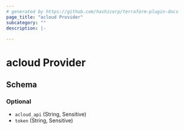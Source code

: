 ```yaml
---
# generated by https://github.com/hashicorp/terraform-plugin-docs
page_title: "acloud Provider"
subcategory: ""
description: |-
  
---
```


# acloud Provider





<!-- schema generated by tfplugindocs -->
## Schema

### Optional

- `acloud_api` (String, Sensitive)
- `token` (String, Sensitive)

